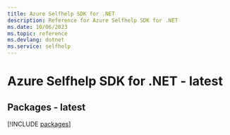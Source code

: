```yaml
---
title: Azure Selfhelp SDK for .NET
description: Reference for Azure Selfhelp SDK for .NET
ms.date: 10/06/2023
ms.topic: reference
ms.devlang: dotnet
ms.service: selfhelp
---
```

# Azure Selfhelp SDK for .NET - latest
## Packages - latest
[!INCLUDE [packages](selfhelp-index.md)]